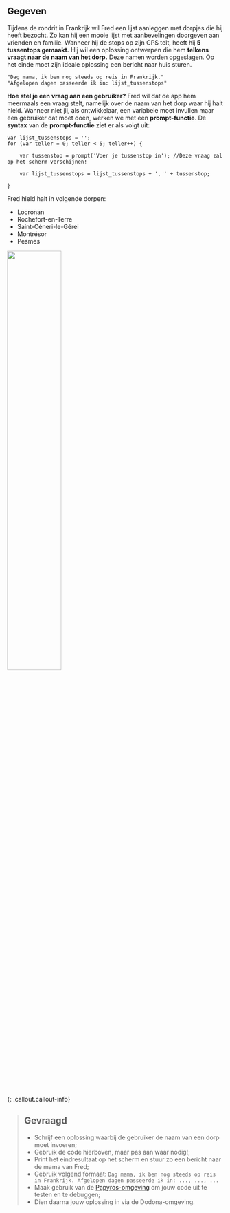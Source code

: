 ## Gegeven

Tijdens de rondrit in Frankrijk wil Fred een lijst aanleggen met dorpjes die hij heeft bezocht. Zo kan hij een mooie lijst met aanbevelingen doorgeven 
aan vrienden en familie. Wanneer hij de stops op zijn GPS telt, heeft hij **5 tussentops gemaakt.** Hij wil een oplossing ontwerpen die hem **telkens vraagt naar 
de naam van het dorp.** Deze namen worden opgeslagen. Op het einde moet zijn ideale oplossing een bericht naar huis sturen. 

```
"Dag mama, ik ben nog steeds op reis in Frankrijk."
"Afgelopen dagen passeerde ik in: lijst_tussenstops"

```
**Hoe stel je een vraag aan een gebruiker?**
Fred wil dat de app hem meermaals een vraag stelt, namelijk over de naam van het dorp waar hij halt hield. 
Wanneer niet jij, als ontwikkelaar, een variabele moet invullen maar een gebruiker dat moet doen, werken we met een **prompt-functie**.
De **syntax** van de **prompt-functie** ziet er als volgt uit: 

```
var lijst_tussenstops = '';
for (var teller = 0; teller < 5; teller++) { 

	var tussenstop = prompt('Voer je tussenstop in'); //Deze vraag zal op het scherm verschijnen! 
    
    var lijst_tussenstops = lijst_tussenstops + ', ' + tussenstop; 
    
}

```

Fred hield halt in volgende dorpen: 
* Locronan
* Rochefort-en-Terre
* Saint-Céneri-le-Gérei
* Montrésor
* Pesmes


<img src="https://images.pexels.com/photos/2996306/pexels-photo-2996306.jpeg?auto=compress&cs=tinysrgb&w=1260&h=750&dpr=1" width="50%"/>

{: .callout.callout-info}
> ## Gevraagd
> * Schrijf een oplossing waarbij de gebruiker de naam van een dorp moet invoeren; 
> * Gebruik de code hierboven, maar pas aan waar nodig!; 
> * Print het eindresultaat op het scherm en stuur zo een bericht naar de mama van Fred; 
> * Gebruik volgend formaat: `Dag mama, ik ben nog steeds op reis in Frankrijk. Afgelopen dagen passeerde ik in: ..., ..., ...`
> * Maak gebruik van de [Papyros-omgeving](https://papyros.dodona.be/?locale=nl&language=JavaScript) om jouw code uit te testen en te debuggen;
> * Dien daarna jouw oplossing in via de Dodona-omgeving. 
